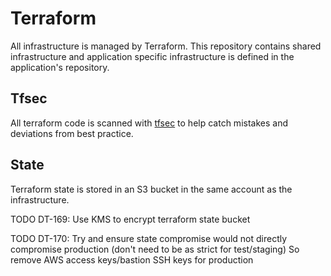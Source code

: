 # Terraform

All infrastructure is managed by Terraform.
This repository contains shared infrastructure and application specific infrastructure is defined in the application's repository.

## Tfsec

All terraform code is scanned with [tfsec](https://github.com/aquasecurity/tfsec) to help catch mistakes and deviations from best practice.

## State

Terraform state is stored in an S3 bucket in the same account as the infrastructure.

TODO DT-169: Use KMS to encrypt terraform state bucket

TODO DT-170: Try and ensure state compromise would not directly compromise production (don't need to be as strict for test/staging)
  So remove AWS access keys/bastion SSH keys for production
